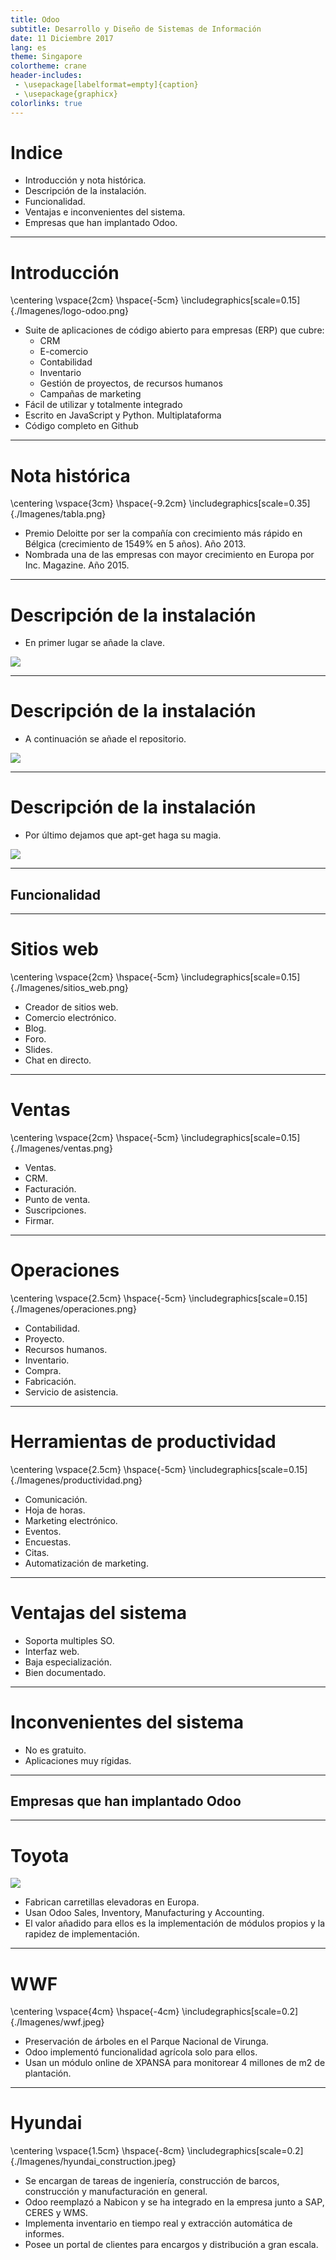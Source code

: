 ```yaml
---
title: Odoo
subtitle: Desarrollo y Diseño de Sistemas de Información
date: 11 Diciembre 2017
lang: es
theme: Singapore
colortheme: crane
header-includes:
 - \usepackage[labelformat=empty]{caption}
 - \usepackage{graphicx}
colorlinks: true
---
```


# Indice  

- Introducción y nota histórica.  
- Descripción de la instalación.  
- Funcionalidad.  
- Ventajas e inconvenientes del sistema.  
- Empresas que han implantado Odoo.

--------------------------------------------------------------------------------

# Introducción

\centering
\vspace{2cm}
\hspace{-5cm}
\includegraphics[scale=0.15]{./Imagenes/logo-odoo.png}

-  Suite de aplicaciones de código abierto para empresas (ERP) que cubre:  
	* CRM  
	* E-comercio  
	* Contabilidad  
	* Inventario  
	* Gestión de proyectos, de recursos humanos  
	* Campañas de marketing  
- Fácil de utilizar y totalmente integrado  
- Escrito en JavaScript y Python. Multiplataforma  
- Código completo en Github

--------------------------------------------------------------------------------

# Nota histórica

\centering
\vspace{3cm}
\hspace{-9.2cm}
\includegraphics[scale=0.35]{./Imagenes/tabla.png}

- Premio Deloitte por ser la compañía con crecimiento más rápido en Bélgica (crecimiento de 1549% en 5 años). Año 2013.  
- Nombrada una de las empresas con mayor crecimiento en Europa por Inc. Magazine. Año 2015.  


--------------------------------------------------------------------------------

# Descripción de la instalación  

- En primer lugar se añade la clave.

![](./Imagenes/clave.png)

--------------------------------------------------------------------------------

# Descripción de la instalación  

- A continuación se añade el repositorio.

![](./Imagenes/repositorio.png)

--------------------------------------------------------------------------------

# Descripción de la instalación  

- Por último dejamos que apt-get haga su magia.

![](./Imagenes/apt-get.png)

--------------------------------------------------------------------------------

## Funcionalidad  

--------------------------------------------------------------------------------

# Sitios web

\centering
\vspace{2cm}
\hspace{-5cm}
\includegraphics[scale=0.15]{./Imagenes/sitios_web.png}

- Creador de sitios web.  
- Comercio electrónico.  
- Blog.  
- Foro.  
- Slides.  
- Chat en directo.

--------------------------------------------------------------------------------

# Ventas

\centering
\vspace{2cm}
\hspace{-5cm}
\includegraphics[scale=0.15]{./Imagenes/ventas.png}

- Ventas.  
- CRM.  
- Facturación.  
- Punto de venta.  
- Suscripciones.  
- Firmar.  

--------------------------------------------------------------------------------

# Operaciones  

\centering
\vspace{2.5cm}
\hspace{-5cm}
\includegraphics[scale=0.15]{./Imagenes/operaciones.png}  

- Contabilidad.  
- Proyecto.  
- Recursos humanos.  
- Inventario.  
- Compra.  
- Fabricación.  
- Servicio de asistencia.  

--------------------------------------------------------------------------------

# Herramientas de productividad  

\centering
\vspace{2.5cm}
\hspace{-5cm}
\includegraphics[scale=0.15]{./Imagenes/productividad.png}  

- Comunicación.  
- Hoja de horas.  
- Marketing electrónico.  
- Eventos.  
- Encuestas.  
- Citas.  
- Automatización de marketing.

--------------------------------------------------------------------------------

# Ventajas del sistema  

- Soporta multiples SO.
- Interfaz web.
- Baja especialización.
- Bien documentado.

--------------------------------------------------------------------------------

# Inconvenientes del sistema  

- No es gratuito.
- Aplicaciones muy rígidas.

--------------------------------------------------------------------------------

## Empresas que han implantado Odoo

--------------------------------------------------------------------------------

# Toyota  

![](./Imagenes/toyota_material_handling.jpeg)

- Fabrican carretillas elevadoras en Europa.  
- Usan Odoo Sales, Inventory, Manufacturing y Accounting.  
- El valor añadido para ellos es la implementación de módulos propios y la rapidez de implementación.

--------------------------------------------------------------------------------

# WWF  

\centering
\vspace{4cm}
\hspace{-4cm}
\includegraphics[scale=0.2]{./Imagenes/wwf.jpeg}  

- Preservación de árboles en el Parque Nacional de Virunga.  
- Odoo implementó funcionalidad agrícola solo para ellos.  
- Usan un módulo online de XPANSA para monitorear 4 millones de m2 de plantación.

--------------------------------------------------------------------------------

# Hyundai  

\centering
\vspace{1.5cm}
\hspace{-8cm}
\includegraphics[scale=0.2]{./Imagenes/hyundai_construction.jpeg}  

- Se encargan de tareas de ingeniería, construcción de barcos, construcción y manufacturación en general.  
- Odoo reemplazó a Nabicon y se ha integrado en la empresa junto a SAP, CERES y WMS.  
- Implementa inventario en tiempo real y extracción automática de informes.  
- Posee un portal de clientes para encargos y distribución a gran escala.
